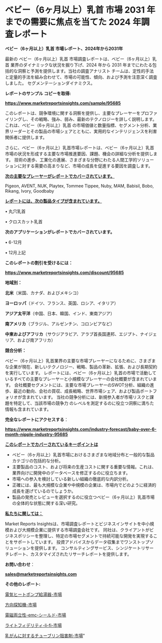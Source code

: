 # ベビー（6ヶ月以上）乳首 市場 2031 年までの需要に焦点を当てた 2024 年調査レポート

<strong>ベビー（6ヶ月以上）乳首 市場レポート、2024年から2031年</strong>

最新の ベビー（6ヶ月以上）乳首 市場調査レポートは、ベビー（6ヶ月以上）乳首 業界のダイナミックな状況を掘り下げ、2024 年から 2031 年までにわたる包括的な洞察と予測を提供します。当社の調査アナリスト チームは、定性的手法と定量的手法を組み合わせて、市場の可能性、傾向、および予測を注意深く調査しました。 セグメンテーションダイナミクス。



<strong>レポートのサンプル コピーを取得:</strong> <a href=https://www.marketreportsinsights.com/sample/95685>

<strong><u>https://www.marketreportsinsights.com/sample/95685</u></strong></a>

このレポートは、競争環境に関する洞察を提供し、主要なプレーヤーをプロファイリングし、その戦略、強み、弱み、最新のテクノロジーを詳しく説明します。 これは、ベビー（6ヶ月以上）乳首 の市場価値と数量指標、セグメント分析、業界リーダーとその製品の市場シェアとともに、実用的なインテリジェンスを利害関係者に提供します。

さらに、ベビー（6ヶ月以上）乳首市場レポートは、ベビー（6ヶ月以上）乳首市場の状況を形成する主要な市場推進要因、課題、機会の詳細な分析を提供します。 技術の進歩、工業化の進展、さまざまな分野にわたる人間工学的ソリューションに対する需要の高まりなど、市場の成長を促進する要因を調査します。



<strong><u>次の主要なプレーヤーがレポートでカバーされています。</u></strong>

Pigeon, AVENT, NUK, Playtex, Tommee Tippee, Nuby, MAM, Babisil, Bobo, Rikang, Ivory, Goodbaby



<strong><u><b>レポートには、次の製品タイプが含まれています。</b></u></strong>

• 丸穴乳首

• クロスカット乳首



<strong><b>次のアプリケーションがレポートでカバーされています。</b></strong>

• 6-12月

• 12月上記



<strong><b>このレポートの割引を受けるには：</b></strong><a href=https://www.marketreportsinsights.com/discount/95685>

<strong><u>https://www.marketreportsinsights.com/discount/95685</u></strong></a>



<strong>地域別：</strong>



<strong>北米</strong>（米国、カナダ、およびメキシコ）



<strong>ヨーロッパ</strong>（ドイツ、フランス、英国、ロシア、イタリア）



<strong>アジア太平洋</strong>（中国、日本、韓国、インド、東南アジア）



<strong>南アメリカ</strong>（ブラジル、アルゼンチン、コロンビアなど）



<strong>中東およびアフリカ</strong>（サウジアラビア、アラブ首長国連邦、エジプト、ナイジェリア、および南アフリカ）



<strong>競合分析：</strong>

ベビー（6ヶ月以上）乳首業界の主要な市場プレーヤーになるために、さまざまな企業が現在、新しいテクノロジー、戦略、製品の革新、拡張、および長期契約を実行しています。 レポートには、ベビー（6ヶ月以上）乳首の市場で活動しているすべての主要なプレーヤーと小規模なプレーヤーの会社概要が含まれています。 会社概要セグメントには、主要な市場プレーヤーのSWOT分析、組織の進歩、最近の動向、会社の買収、成長戦略、世界市場シェア、および製品ポートフォリオが含まれています。 当社の競争分析には、新規参入者が市場リスクと課題を特定して、当該市場の競争力 のレベルを測定するのに役立つ洞察に満ちた情報も含まれています。



<strong>完全なレポートにアクセスする</strong>：

<a href=https://www.marketreportsinsights.com/industry-forecast/baby-over-6-month-nipple-industry-95685>

<strong><u>https://www.marketreportsinsights.com/industry-forecast/baby-over-6-month-nipple-industry-95685</u></strong></a>



<strong><u><b>このレポートでカバーされているキーポイントは</b></u></strong>
<ul>
  <li>ベビー（6ヶ月以上）乳首市場におけるさまざまな地域分布と一般的な製品カテゴリの包括的な分析。</li>
  <li>主要製品のコスト、および将来の生産コストに関する重要な情報。これは、業界向けに開発中のデータベースを修正するのに役立ちます。</li>
  <li>市場への参入を検討している新しい組織の徹底的な内訳分析。</li>
  <li>正確には、最も大規模な企業や中規模の企業は、市場内でどのように経済的成長を遂げているのでしょうか。</li>
  <li>製品の発売とレビューを選択するのに役立つベビー（6ヶ月以上）乳首市場の全体的な状態に関する深い研究。</li>
</ul>


<strong><u><b>私たちに関しては：</b></u></strong>

Market Reports Insightsは、市場調査レポートとビジネスインサイトを中小規模および大規模企業に提供する市場調査会社です。 同社は、クライアントがビジネスポリシーを整理し、特定の市場セグメントで持続可能な開発を実現することをサポートしています。 投資アドバイスからデータ収集までワンストップソリューションを提供します。 コンサルティングサービス、シンジケートリサーチレポート、カスタマイズされたリサーチレポートを提供します。



<strong><b>お問い合わせ</b></strong>：

<a href=mailto:sales@marketreportsinsights.com>

<strong><u>sales@marketreportsinsights.com</u></strong></a>



<strong>その他のレポート:</strong>

<a href=https://www.linkedin.com/pulse/電気ヒートポンプ給湯器-市場-2023-年のダイナミクスとビジネストレンド-2030-pr-news-hub-ptf3f/>電気ヒートポンプ給湯器-市場</a>

<a href=https://www.linkedin.com/pulse/方向探知機-市場-2023-swot-分析と成長率-2030-data-dive-discoveries-24-analysis-jltdc/>方向探知機-市場</a>

<a href=https://www.linkedin.com/pulse/電磁両立性-emc-シールド-市場-2023-新興市場-将来の動向と市場需要-2030-pr-news-hub-a9f0f/>電磁両立性-emc-シールド-市場</a>

<a href=https://www.linkedin.com/pulse/ライトフィデリティ-li-fi-市場-2023-最新の-cagr-および成長分析-gg5pf/>ライトフィデリティ-li-fi-市場</a>

<a href=https://www.linkedin.com/pulse/乳がんに対するチューブリン阻害剤-市場-2023-総合分析と事業成長戦略-djk3f/>乳がんに対するチューブリン阻害剤-市場</a>"
